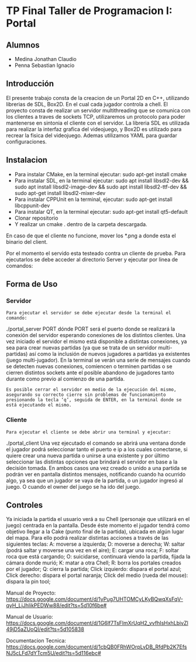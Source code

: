 # TP Final Taller de Programacion I: Portal

## Alumnos
* Medina Jonathan Claudio
* Penna Sebastian Ignacio

## Introducción
El presente trabajo consta de la creacion de un Portal 2D en C++, utilizando librerias de SDL, Box2D. En el cual cada jugador controla a chell. El proyecto consta de  realizar un servidor multithreading que se comunica con los clientes a traves de sockets TCP, utilizaremos un protocolo para poder mantenerse en sintonia el cliente con el servidor.
La libreria SDL es utilizada para realizar la interfaz grafica del videojuego, y Box2D es utilizado para recrear la fisica del videojuego.
Ademas utilizamos YAML para guardar configuraciones.

## Instalacion
* Para instalar CMake, en la terminal ejecutar: sudo apt-get install cmake
* Para instalar SDL, en la terminal ejecutar: sudo apt install libsdl2-dev && sudo apt install libsdl2-image-dev && sudo apt install libsdl2-ttf-dev && sudo apt-get install libsdl2-mixer-dev
* Para instalar CPPUnit en la terminal, ejecutar: sudo apt-get install libcppunit-dev
* Para instalar QT, en la terminal ejecutar: sudo apt-get install qt5-default
* Clonar repositorio
* Y realizar un cmake . dentro de la carpeta descargada.


En caso de que el cliente no funcione, mover los *.png a donde esta el binario del client.

Por el momento el servido esta testeado contra un cliente de prueba. Para ejecutarlos se debe acceder al directorio Server y ejecutar por linea de comandos:
## Forma de Uso
### Servidor
    Para ejecutar el servidor se debe ejecutar desde la terminal el comando:
./portal_server PORT
    dónde PORT será el puerto donde se realizará la conexión del servidor esperando conexiones de los distintos clientes.
    Una vez iniciado el servidor el mismo está disponible a distintas conexiones, ya sea para crear nuevas partidas (ya que se trata de un servidor multi-partidas) así como la inclusión de nuevos jugadores a partidas ya existentes (juego multi-jugador). En la terminal se verán una serie de mensajes cuando se detecten nuevas conexiones, comiencen o terminen partidas o se cierren distintos sockets ante el posible abandono de jugadores tanto durante como previo al comienzo de una partida.
    
    Es posible cerrar el servidor en medio de la ejecución del mismo, asegurando su correcto cierre sin problemas de funcionamiento presionando la tecla ‘q’, seguida de ENTER, en la terminal donde se está ejecutando el mismo.

### Cliente
    Para ejecutar el cliente se debe abrir una terminal y ejecutar:
./portal_client
    Una vez ejecutado el comando se abrirá una ventana donde el jugador podrá seleccionar tanto el puerto e ip a los cuales conectarse, si quiere crear una nueva partida o unirse a una existente y por último seleccionar las distintas opciones que brindará el servidor en base a la decisión tomada. En ambos casos una vez creado o unido a una partida se podrán ver en pantalla distintos mensajes, notificando cuando ha ocurrido algo, ya sea que un jugador se vaya de la partida, o un jugador ingresó al juego. O cuando el owner del juego se ha ido del juego.


## Controles
Ya iniciada la partida el usuario verá a su Chell (personaje que utilizará en el juego) centrada en la pantalla. Desde éste momento el jugador tendrá como objetivo llegar a la Cake (punto final de la partida), ubicada en algún lugar del mapa. Para ello podrá realizar distintas acciones a través de las siguientes teclas:
A: moverse a izquierda;
D: moverse a derecha;
W: saltar (podrá saltar y moverse una vez en el aire);
E: cargar una roca;
F: soltar roca que está cargando;
O: suicidarse, continuará viendo la partida, fijada la cámara donde murió;
K: matar a otra Chell;
R: borra los portales creados por el jugador;
Q: cierra la partida;
Click izquierdo: dispara el portal azul;
Click derecho: dispara el portal naranja;
Click del medio (rueda del mouse): dispara la pin tool;



Manual de Proyecto: https://docs.google.com/document/d/1yPug7UHTOMCyLKyBQwqXsFqV-qyH_LjJhlikPEDWw88/edit?ts=5d10f6be#

Manual de Usuario: https://docs.google.com/document/d/1G6lf7TsFlmXrUqH2_vvfhIsHxhLbivZl49jD5aZUoQI/edit?ts=5d105838

Documentacion Tecnica: https://docs.google.com/document/d/1cbQB0FRhWOrpLvDB_RfdPb2K7EfsNJ5cLFd7dYTcm5U/edit?ts=5d116ebc#
